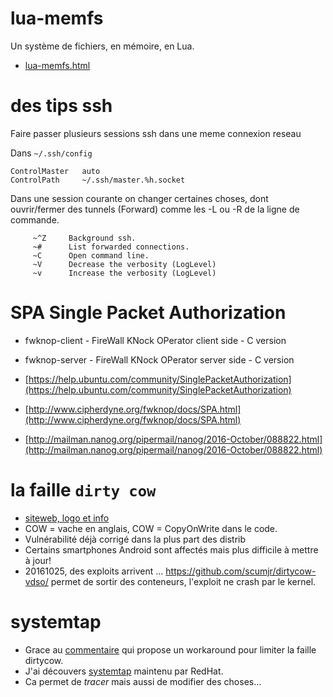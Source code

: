 
# lua-memfs

Un système de fichiers, en mémoire, en Lua.

 * [lua-memfs.html](https://tst2005.github.io/GATO/20161027/lua-memfs.html)


# des tips ssh

Faire passer plusieurs sessions ssh dans une meme connexion reseau

Dans `~/.ssh/config`
```
ControlMaster   auto
ControlPath     ~/.ssh/master.%h.socket
```

Dans une session courante on changer certaines choses, dont ouvrir/fermer des tunnels (Forward) comme les -L ou -R de la ligne de commande.
```
     ~^Z     Background ssh.
     ~#      List forwarded connections.
     ~C      Open command line.  
     ~V      Decrease the verbosity (LogLevel)
     ~v      Increase the verbosity (LogLevel)
```


# SPA Single Packet Authorization

* fwknop-client - FireWall KNock OPerator client side - C version
* fwknop-server - FireWall KNock OPerator server side - C version

* [https://help.ubuntu.com/community/SinglePacketAuthorization](https://help.ubuntu.com/community/SinglePacketAuthorization)
* [http://www.cipherdyne.org/fwknop/docs/SPA.html](http://www.cipherdyne.org/fwknop/docs/SPA.html)
* [http://mailman.nanog.org/pipermail/nanog/2016-October/088822.html](http://mailman.nanog.org/pipermail/nanog/2016-October/088822.html)


# la faille `dirty cow`

 * [siteweb, logo et info](http://dirtycow.ninja)
 * COW = vache en anglais, COW = CopyOnWrite dans le code.
 * Vulnérabilité déjà corrigé dans la plus part des distrib
 * Certains smartphones Android sont affectés mais plus difficile à mettre à jour!
 * 20161025, des exploits arrivent ... https://github.com/scumjr/dirtycow-vdso/ permet de sortir des conteneurs, l'exploit ne crash par le kernel.


# systemtap

 * Grace au [commentaire](https://bugzilla.redhat.com/show_bug.cgi?id=1384344) qui propose un workaround pour limiter la faille dirtycow.
 * J'ai découvers [systemtap](https://sourceware.org/systemtap/) maintenu par RedHat.
 * Ca permet de *tracer* mais aussi de modifier des choses...


